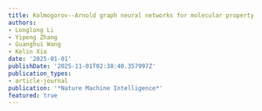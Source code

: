 ```yaml
---
title: Kolmogorov--Arnold graph neural networks for molecular property prediction
authors:
- Longlong Li
- Yipeng Zhang
- Guanghui Wang
- Kelin Xia
date: '2025-01-01'
publishDate: '2025-11-01T02:38:40.357997Z'
publication_types:
- article-journal
publication: '*Nature Machine Intelligence*'
featured: true
---
```

